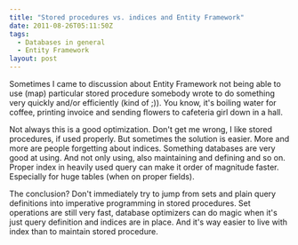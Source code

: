 ```yaml
---
title: "Stored procedures vs. indices and Entity Framework"
date: 2011-08-26T05:11:50Z
tags:
  - Databases in general
  - Entity Framework
layout: post
---
```

Sometimes I came to discussion about Entity Framework not being able to use (map) particular stored procedure somebody wrote to do something very quickly and/or efficiently (kind of ;)). You know, it's boiling water for coffee, printing invoice and sending flowers to cafeteria girl down in a hall.

Not always this is a good optimization. Don't get me wrong, I like stored procedures, if used properly. But sometimes the solution is easier. More and more are people forgetting about indices. Something databases are very good at using. And not only using, also maintaining and defining and so on. Proper index in heavily used query can make it order of magnitude faster. Especially for huge tables (when on proper fields).

The conclusion? Don't immediately try to jump from sets and plain query definitions into imperative programming in stored procedures. Set operations are still very fast, database optimizers can do magic when it's just query definition and indices are in place. And it's way easier to live with index than to maintain stored procedure.